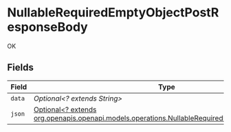 # NullableRequiredEmptyObjectPostResponseBody

OK


## Fields

| Field                                                                                                                                                            | Type                                                                                                                                                             | Required                                                                                                                                                         | Description                                                                                                                                                      |
| ---------------------------------------------------------------------------------------------------------------------------------------------------------------- | ---------------------------------------------------------------------------------------------------------------------------------------------------------------- | ---------------------------------------------------------------------------------------------------------------------------------------------------------------- | ---------------------------------------------------------------------------------------------------------------------------------------------------------------- |
| `data`                                                                                                                                                           | *Optional<? extends String>*                                                                                                                                     | :heavy_minus_sign:                                                                                                                                               | N/A                                                                                                                                                              |
| `json`                                                                                                                                                           | [Optional<? extends org.openapis.openapi.models.operations.NullableRequiredEmptyObjectPostJson>](../../models/operations/NullableRequiredEmptyObjectPostJson.md) | :heavy_minus_sign:                                                                                                                                               | N/A                                                                                                                                                              |